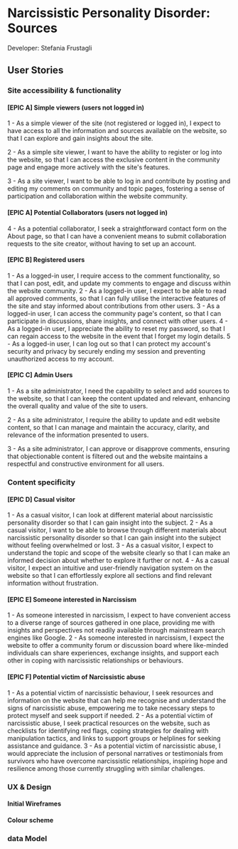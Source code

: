 # Narcissistic Personality Disorder: Sources
Developer: Stefania Frustagli


## User Stories
### Site accessibility & functionality
#### [EPIC A] Simple viewers (users not logged in) 
1 - As a simple viewer of the site (not registered or logged in), I expect to have access to all the information and sources available on the website, so that I can explore and gain insights about the site.

2 - As a simple site viewer, I want to have the ability to register or log into the website, so that I can access the exclusive content in the community page and engage more actively with the site's features.

3 - As a site viewer, I want to be able to log in and contribute by posting and editing my comments on community and topic pages, fostering a sense of participation and collaboration within the website community.

#### [EPIC A] Potential Collaborators (users not logged in) 
4 - As a potential collaborator, I seek a straightforward contact form on the About page, so that I can have a convenient means to submit collaboration requests to the site creator, without having to set up an account. 

#### [EPIC B] Registered users 
1 -  As a logged-in user, I require access to the comment functionality, so that I can post, edit, and update my comments to  engage and discuss within the website community.
2 - As a logged-in user, I expect to be able to read all approved comments, so that I can fully utilise the interactive features of the site and stay informed about contributions from other users.
3 - As a logged-in user, I can access the community page's content, so that I can participate in discussions, share insights, and connect with other users.
4 - As a logged-in user, I appreciate the ability to reset my password, so that I can regain access to the website in the event that I forget my login details.
5 - As a logged-in user, I can log out so that I can protect my account's security and privacy by securely ending my session and preventing unauthorized access to my account. 

#### [EPIC C] Admin Users 
1 - As a site administrator, I need the capability to select and add sources to the website, so that I can keep the content updated and relevant, enhancing the overall quality and value of the site to users.

2 - As a site administrator, I require the ability to update and edit website content, so that I can manage and maintain the accuracy, clarity, and relevance of the information presented to users.

3 - As a site administrator, I can approve or disapprove comments, ensuring that objectionable content is filtered out and the website maintains a respectful and constructive environment for all users.

### Content specificity
#### [EPIC D] Casual visitor 
1 - As a casual visitor, I can look at different material about narcissistic personality disorder so that I can gain insight into the subject.
2 - As a casual visitor, I want to be able to browse through different materials about narcissistic personality disorder so that I can gain insight into the subject without feeling overwhelmed or lost.
3 - As a casual visitor, I expect to understand the topic and scope of the website clearly so that I can make an informed decision about whether to explore it further or not.
4 - As a casual visitor,  I expect an intuitive and user-friendly navigation system on the website so that I can effortlessly explore all sections and find relevant information without frustration.

#### [EPIC E] Someone interested in Narcissism 
1 - As someone interested in narcissism, I expect to have convenient access to a diverse range of sources gathered in one place, providing me with insights and perspectives not readily available through mainstream search engines like Google.
2 - As someone interested in narcissism, I expect the website to offer a community forum or discussion board where like-minded individuals can share experiences, exchange insights, and support each other in coping with narcissistic relationships or behaviours.

#### [EPIC F] Potential victim of Narcissistic abuse 
1 - As a potential victim of narcissistic behaviour, I seek resources and information on the website that can help me recognise and understand the signs of narcissistic abuse, empowering me to take necessary steps to protect myself and seek support if needed.
2 - As a potential victim of narcissistic abuse, I seek practical resources on the website, such as checklists for identifying red flags, coping strategies for dealing with manipulation tactics, and links to support groups or helplines for seeking assistance and guidance.
3 - As a potential victim of narcissistic abuse, I would appreciate the inclusion of personal narratives or testimonials from survivors who have overcome narcissistic relationships, inspiring hope and resilience among those currently struggling with similar challenges.

### UX & Design
#### Initial Wireframes

#### Colour scheme

### data Model